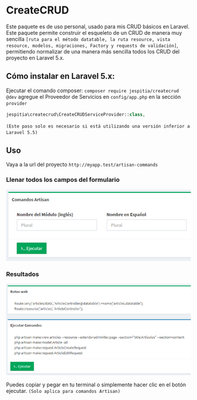 # CreateCRUD
Este paquete es de uso personal, usado para mis CRUD básicos en Laravel. Este paquete permite construir el esqueleto de un CRUD de manera muy sencilla `[ruta para el método datatable, la ruta resource, vista resource, modelos, migraciones, Factory y requests de validación]`, permitiendo normalizar de una manera más sencilla todos los CRUD del proyecto en Laravel 5.x.

## Cómo instalar en Laravel 5.x:
Ejecutar el comando composer: `composer require jespitia/createcrud @dev`
agregue el Proveedor de Servicios en `config/app.php` en la sección `provider`
```php
jespitia\createcrud\CreateCRUDServiceProvider::class,
```
`(Este paso solo es necesario si está utilizando una versión inferior a Laravel 5.5)`

## Uso
Vaya a la url del proyecto `http://myapp.test/artisan-commands`

### Llenar todos los campos del formulario 
![alt text](https://raw.githubusercontent.com/chuchoarte/createcrud/master/src/public/img/form-1.PNG)

### Resultados

![alt text](https://raw.githubusercontent.com/chuchoarte/createcrud/master/src/public/img/form-2.PNG)

Puedes copiar y pegar en tu terminal o simplemente hacer clic en el botón ejecutar. `(Solo aplica para comandos Artisan)`
